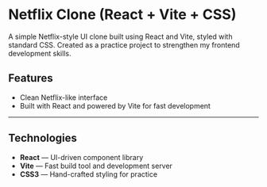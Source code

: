# Netflix Clone (React + Vite + CSS)

A simple Netflix-style UI clone built using React and Vite, styled with standard CSS. Created as a practice project to strengthen my frontend development skills.

##  Features

- Clean Netflix-like interface
- Built with React and powered by Vite for fast development

---

##  Technologies

- **React** — UI-driven component library  
- **Vite** — Fast build tool and development server  
- **CSS3** — Hand-crafted styling for practice
